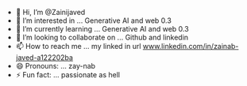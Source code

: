 - 👋 Hi, I’m @Zainijaved
- 👀 I’m interested in ... Generative AI and web 0.3
- 🌱 I’m currently learning ... Generative AI and web 0.3
- 💞️ I’m looking to collaborate on ... Github and linkedin
- 📫 How to reach me ... my linked in url www.linkedin.com/in/zainab-javed-a122202ba
- 😄 Pronouns: ... zay-nab
- ⚡ Fun fact: ... passionate as hell

<!---
Zainijaved/Zainijaved is a ✨ special ✨ repository because its `README.md` (this file) appears on your GitHub profile.
You can click the Preview link to take a look at your changes.
--->
